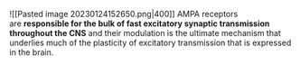 ![[Pasted image 20230124152650.png|400]]
AMPA receptors are **responsible for the bulk of fast excitatory synaptic transmission throughout the CNS** and their modulation is the ultimate mechanism that underlies much of the plasticity of excitatory transmission that is expressed in the brain.